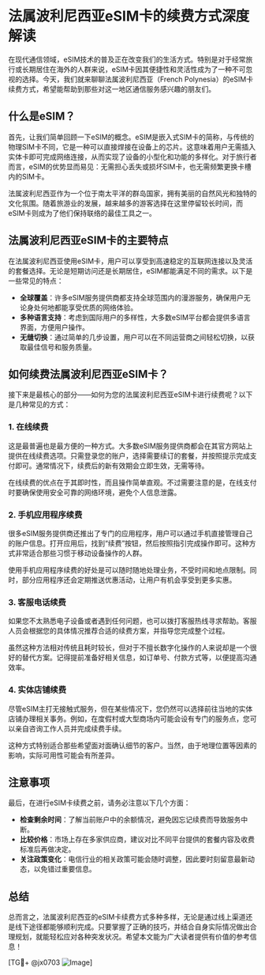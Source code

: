 # 法属波利尼西亚eSIM卡的续费方式深度解读

在现代通信领域，eSIM技术的普及正在改变我们的生活方式。特别是对于经常旅行或长期居住在海外的人群来说，eSIM卡因其便捷性和灵活性成为了一种不可忽视的选择。今天，我们就来聊聊法属波利尼西亚（French Polynesia）的eSIM卡续费方式，希望能帮助到那些对这一地区通信服务感兴趣的朋友们。

## 什么是eSIM？

首先，让我们简单回顾一下eSIM的概念。eSIM是嵌入式SIM卡的简称，与传统的物理SIM卡不同，它是一种可以直接焊接在设备上的芯片。这意味着用户无需插入实体卡即可完成网络连接，从而实现了设备的小型化和功能的多样化。对于旅行者而言，eSIM的优势显而易见：无需担心丢失或损坏SIM卡，也无需频繁更换卡槽内的SIM卡。

法属波利尼西亚作为一个位于南太平洋的群岛国家，拥有美丽的自然风光和独特的文化氛围。随着旅游业的发展，越来越多的游客选择在这里停留较长时间，而eSIM卡则成为了他们保持联络的最佳工具之一。

## 法属波利尼西亚eSIM卡的主要特点

在法属波利尼西亚使用eSIM卡，用户可以享受到高速稳定的互联网连接以及灵活的套餐选择。无论是短期访问还是长期居住，eSIM都能满足不同的需求。以下是一些常见的特点：

- **全球覆盖**：许多eSIM服务提供商都支持全球范围内的漫游服务，确保用户无论身处何地都能享受优质的网络体验。
- **多种语言支持**：考虑到国际用户的多样性，大多数eSIM平台都会提供多语言界面，方便用户操作。
- **无缝切换**：通过简单的几步设置，用户可以在不同运营商之间轻松切换，以获取最佳信号和服务质量。

## 如何续费法属波利尼西亚eSIM卡？

接下来是最核心的部分——如何为您的法属波利尼西亚eSIM卡进行续费呢？以下是几种常见的方式：

### 1. 在线续费

这是最普遍也是最方便的一种方式。大多数eSIM服务提供商都会在其官方网站上提供在线续费选项。只需登录您的账户，选择需要续订的套餐，并按照提示完成支付即可。通常情况下，续费后的新有效期会立即生效，无需等待。

在线续费的优点在于其即时性，而且操作简单直观。不过需要注意的是，在线支付时要确保使用安全可靠的网络环境，避免个人信息泄露。

### 2. 手机应用程序续费

很多eSIM服务提供商还推出了专门的应用程序，用户可以通过手机直接管理自己的账户信息。打开应用后，找到“续费”按钮，然后按照指引完成操作即可。这种方式非常适合那些习惯于移动设备操作的人群。

使用手机应用程序续费的好处是可以随时随地处理业务，不受时间和地点限制。同时，部分应用程序还会定期推送优惠活动，让用户有机会享受到更多实惠。

### 3. 客服电话续费

如果您不太熟悉电子设备或者遇到任何问题，也可以拨打客服热线寻求帮助。客服人员会根据您的具体情况推荐合适的续费方案，并指导您完成整个过程。

虽然这种方法相对传统且耗时较长，但对于不擅长数字化操作的人来说却是一个很好的替代方案。记得提前准备好相关信息，如订单号、付款方式等，以便提高沟通效率。

### 4. 实体店铺续费

尽管eSIM主打无接触式服务，但在某些情况下，您仍然可以选择前往当地的实体店铺办理相关事务。例如，在度假村或大型商场内可能会设有专门的服务点，您可以亲自咨询工作人员并完成续费手续。

这种方式特别适合那些希望面对面确认细节的客户。当然，由于地理位置等因素的影响，实际可用性可能会有所差异。

## 注意事项

最后，在进行eSIM卡续费之前，请务必注意以下几个方面：

- **检查剩余时间**：了解当前账户中的余额情况，避免因忘记续费而导致服务中断。
- **比较价格**：市场上存在多家供应商，建议对比不同平台提供的套餐内容及收费标准后再做决定。
- **关注政策变化**：电信行业的相关政策可能会随时调整，因此要时刻留意最新动态，以免错过重要信息。

## 总结

总而言之，法属波利尼西亚的eSIM卡续费方式多种多样，无论是通过线上渠道还是线下途径都能够顺利完成。只要掌握了正确的技巧，并结合自身实际情况做出合理规划，就能轻松应对各种突发状况。希望本文能为广大读者提供有价值的参考信息！

[TG💪+ @jx0703 ![Image](https://github.com/user-attachments/assets/dbca1d08-cadb-493c-b0ec-ad6f7a83f270)]